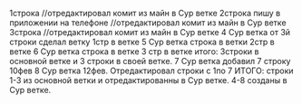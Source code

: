 1строка //отредактировал комит из майн в Сур ветке
2строка пишу в приложении на телефоне //отредактировал комит из майн в Сур ветке
3строка //отредактировал комит из майн в Сур ветке
4 Сур ветка от 3й строки сделал ветку 1стр в ветке
5 Сур ветка строка в ветки 2стр в ветке
6 Сур ветка строка в ветке 3 стр в ветке итого: 3строки в основной ветке и 3 строки в своей ветке.
7 Сур ветка добавил 7 строку 10фев
8 Сур ветка 12фев. Отредактировал строки с 1по 7 ИТОГО: строки 1-3 из основной ветки и отредактированны  в Сур ветке. 4-8 созданы в Сур ветке.